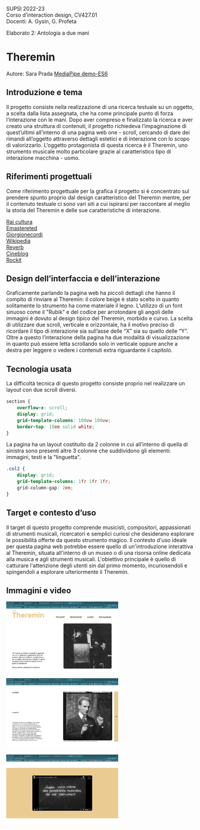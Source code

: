 SUPSI 2022-23  
Corso d’interaction design, CV427.01  
Docenti: A. Gysin, G. Profeta  

Elaborato 2: Antologia a due mani

# Theremin
Autore: Sara Prada
[MediaPipe demo-ES6](https://saraprada.github.io/Theremin/)

## Introduzione e tema
Il progetto consiste nella realizzazione di una ricerca testuale su un oggetto, a scelta dalla lista assegnata, che ha come principale punto di forza l’interazione con le mani. Dopo aver compreso e finalizzato la ricerca e aver creato una struttura di contenuti, il progetto richiedeva l’impaginazione di quest’ultimi all’interno di una pagina web one - scroll, cercando di dare dei rimandi all’oggetto attraverso dettagli estetici e di interazione con lo scopo di valorizzarlo. L’oggetto protagonista di questa ricerca è il Theremin, uno strumento musicale molto particolare grazie al caratteristico tipo di interazione macchina - uomo.

## Riferimenti progettuali
Come riferimento progettuale per la grafica il progetto si è concentrato sul prendere spunto proprio dal design caratteristico del Theremin mentre, per il contenuto testuale ci sono vari siti a cui ispirarsi per raccontare al meglio la storia del Theremin e delle sue caratteristiche di interazione.

[Rai cultura](https://www.raicultura.it/musica/articoli/2021/04/Il-theremin-24d174af-8cb0-4163-b468-eefd4f7eb41c.html) <br>
[Emastereted](https://emastered.com/it/blog/how-the-theremin-works)<br>
[Giorgionecordi](http://www.giorgionecordi.it/theremin/come-e-fatto/)<br>
[Wikipedia](https://it.wikipedia.org/wiki/Theremin)<br>
[Reverb](https://reverb.com/news/the-theremins-century)<br>
[Cineblog](https://www.cineblog.it/post/14-film-che-hanno-usato-il-theremin-nella-colonna-sonora)<br>
[Rockit](https://www.rockit.it/articolo/theremin-strumento-musicale)


## Design dell’interfaccia e dell’interazione
Graficamente parlando la pagina web ha piccoli dettagli che hanno il compito di rinviare al Theremin: il colore beige è stato scelto in quanto solitamente lo strumento ha come materiale il legno. L’utilizzo di un font sinuoso come il "Rubik" e del codice per arrotondare gli angoli delle immagini è dovuto al design tipico del Theremin, morbido e curvo. La scelta di utilizzare due scroll, verticale e orizzontale, ha il motivo preciso di ricordare il tipo di interazione sia sull’asse delle “X” sia su quello delle “Y”. Oltre a questo l’interazione della pagina ha due modalità di visualizzazione in quanto può essere letta scrollando solo in verticale oppure anche a destra per leggere o vedere i contenuti extra riguardante il capitolo.

## Tecnologia usata
La difficoltà tecnica di questo progetto consiste proprio nel realizzare un layout con due scroll diversi.

```css
section {
	overflow-x: scroll;
	display: grid;
	grid-template-columns: 100vw 100vw;
    border-top: 10em solid white;
}
```

La pagina ha un layout costituito da 2 colonne in cui all’interno di quella di sinistra sono presenti altre 3 colonne che suddividono gli elementi: immagini, testi e la "linguetta".

```css
.col2 {
	display: grid;
	grid-template-columns: 1fr 1fr 1fr;
	grid-column-gap: 2em;
}
```
## Target e contesto d’uso

Il target di questo progetto comprende musicisti, compositori, appassionati di strumenti musicali, ricercatori e semplici curiosi che desiderano esplorare le possibilità offerte da questo strumento magico. Il contesto d'uso ideale per questa pagina web potrebbe essere quello di un'introduzione interattiva al Theremin, situata all'interno di un museo o di una risorsa online dedicata alla musica e agli strumenti musicali. L'obiettivo principale è quello di catturare l'attenzione degli utenti sin dal primo momento, incuriosendoli e spingendoli a esplorare ulteriormente il Theremin.

## Immagini e video

[<img src="assets/immagini-video/1.jpeg" width="300" alt="Foto del progetto 1">]()

[<img src="assets/immagini-video/2.jpeg" width="300" alt="Foto del progetto 2">]()

[<img src="assets/immagini-video/3.jpeg" width="300" alt="Foto del progetto 3">]()

